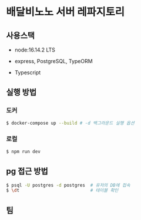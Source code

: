 # 배달비노노 서버 레파지토리

## 사용스택

- node:16.14.2 LTS

* express, PostgreSQL, TypeORM

- Typescript

## 실행 방법

### 도커

```bash
$ docker-compose up --build # -d 백그라운드 실행 옵션

```

### 로컬

```bash
$ npm run dev
```

## pg 접근 방법

```bash
$ psql -U postgres -d postgres  # 유저의 DB에 접속
$ \dt                           # 테이블 확인
```

## 팀
